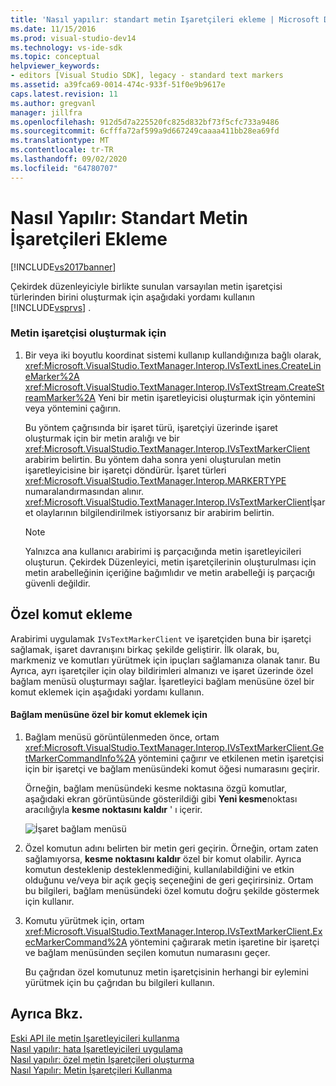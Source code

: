 ```yaml
---
title: 'Nasıl yapılır: standart metin Işaretçileri ekleme | Microsoft Docs'
ms.date: 11/15/2016
ms.prod: visual-studio-dev14
ms.technology: vs-ide-sdk
ms.topic: conceptual
helpviewer_keywords:
- editors [Visual Studio SDK], legacy - standard text markers
ms.assetid: a39fca69-0014-474c-933f-51f0e9b9617e
caps.latest.revision: 11
ms.author: gregvanl
manager: jillfra
ms.openlocfilehash: 912d5d7a225520fc825d832bf73f5cfc733a9486
ms.sourcegitcommit: 6cfffa72af599a9d667249caaaa411bb28ea69fd
ms.translationtype: MT
ms.contentlocale: tr-TR
ms.lasthandoff: 09/02/2020
ms.locfileid: "64780707"
---
```

# <a name="how-to-add-standard-text-markers"></a>Nasıl Yapılır: Standart Metin İşaretçileri Ekleme
[!INCLUDE[vs2017banner](../includes/vs2017banner.md)]

Çekirdek düzenleyiciyle birlikte sunulan varsayılan metin işaretçisi türlerinden birini oluşturmak için aşağıdaki yordamı kullanın [!INCLUDE[vsprvs](../includes/vsprvs-md.md)] .  
  
### <a name="to-create-a-text-marker"></a>Metin işaretçisi oluşturmak için  
  
1. Bir veya iki boyutlu koordinat sistemi kullanıp kullandığınıza bağlı olarak, <xref:Microsoft.VisualStudio.TextManager.Interop.IVsTextLines.CreateLineMarker%2A> <xref:Microsoft.VisualStudio.TextManager.Interop.IVsTextStream.CreateStreamMarker%2A> Yeni bir metin işaretleyicisi oluşturmak için yöntemini veya yöntemini çağırın.  
  
     Bu yöntem çağrısında bir işaret türü, işaretçiyi üzerinde işaret oluşturmak için bir metin aralığı ve bir <xref:Microsoft.VisualStudio.TextManager.Interop.IVsTextMarkerClient> arabirim belirtin. Bu yöntem daha sonra yeni oluşturulan metin işaretleyicisine bir işaretçi döndürür. İşaret türleri <xref:Microsoft.VisualStudio.TextManager.Interop.MARKERTYPE> numaralandırmasından alınır. <xref:Microsoft.VisualStudio.TextManager.Interop.IVsTextMarkerClient>İşaret olaylarının bilgilendirilmek istiyorsanız bir arabirim belirtin.  
  
    > [!NOTE]
    > Yalnızca ana kullanıcı arabirimi iş parçacığında metin işaretleyicileri oluşturun. Çekirdek Düzenleyici, metin işaretçilerinin oluşturulması için metin arabelleğinin içeriğine bağımlıdır ve metin arabelleği iş parçacığı güvenli değildir.  
  
## <a name="adding-a-custom-command"></a>Özel komut ekleme  
 Arabirimi uygulamak `IVsTextMarkerClient` ve işaretçiden buna bir işaretçi sağlamak, işaret davranışını birkaç şekilde geliştirir. İlk olarak, bu, markmeniz ve komutları yürütmek için ipuçları sağlamanıza olanak tanır. Bu Ayrıca, ayrı işaretçiler için olay bildirimleri almanızı ve işaret üzerinde özel bağlam menüsü oluşturmayı sağlar. İşaretleyici bağlam menüsüne özel bir komut eklemek için aşağıdaki yordamı kullanın.  
  
#### <a name="to-add-a-custom-command-to-the-context-menu"></a>Bağlam menüsüne özel bir komut eklemek için  
  
1. Bağlam menüsü görüntülenmeden önce, ortam <xref:Microsoft.VisualStudio.TextManager.Interop.IVsTextMarkerClient.GetMarkerCommandInfo%2A> yöntemini çağırır ve etkilenen metin işaretçisi için bir işaretçi ve bağlam menüsündeki komut öğesi numarasını geçirir.  
  
     Örneğin, bağlam menüsündeki kesme noktasına özgü komutlar, aşağıdaki ekran görüntüsünde gösterildiği gibi **Yeni kesme**noktası aracılığıyla **kesme noktasını kaldır** ' ı içerir.  
  
     ![İşaret bağlam menüsü](../extensibility/media/vsmarkercontextmenu.gif "vsMarkercontextmenu")  
  
2. Özel komutun adını belirten bir metin geri geçirin. Örneğin, ortam zaten sağlamıyorsa, **kesme noktasını kaldır** özel bir komut olabilir. Ayrıca komutun desteklenip desteklenmediğini, kullanılabildiğini ve etkin olduğunu ve/veya bir açık geçiş seçeneğini de geri geçirirsiniz. Ortam bu bilgileri, bağlam menüsündeki özel komutu doğru şekilde göstermek için kullanır.  
  
3. Komutu yürütmek için, ortam <xref:Microsoft.VisualStudio.TextManager.Interop.IVsTextMarkerClient.ExecMarkerCommand%2A> yöntemini çağırarak metin işaretine bir işaretçi ve bağlam menüsünden seçilen komutun numarasını geçer.  
  
     Bu çağrıdan özel komutunuz metin işaretçisinin herhangi bir eylemini yürütmek için bu çağrıdan bu bilgileri kullanın.  
  
## <a name="see-also"></a>Ayrıca Bkz.  
 [Eski API ile metin Işaretleyicileri kullanma](../extensibility/using-text-markers-with-the-legacy-api.md)   
 [Nasıl yapılır: hata Işaretleyicileri uygulama](../extensibility/how-to-implement-error-markers.md)   
 [Nasıl yapılır: özel metin Işaretçileri oluşturma](../extensibility/how-to-create-custom-text-markers.md)   
 [Nasıl Yapılır: Metin İşaretçileri Kullanma](../extensibility/how-to-use-text-markers.md)
